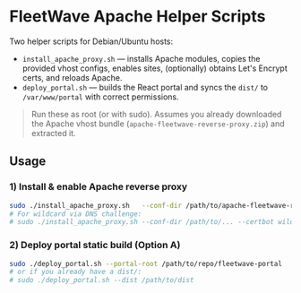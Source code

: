 # FleetWave Apache Helper Scripts

Two helper scripts for Debian/Ubuntu hosts:

- `install_apache_proxy.sh` — installs Apache modules, copies the provided vhost configs, enables sites, (optionally) obtains Let's Encrypt certs, and reloads Apache.
- `deploy_portal.sh` — builds the React portal and syncs the `dist/` to `/var/www/portal` with correct permissions.

> Run these as root (or with sudo). Assumes you already downloaded the Apache vhost bundle (`apache-fleetwave-reverse-proxy.zip`) and extracted it.

## Usage

### 1) Install & enable Apache reverse proxy
```bash
sudo ./install_apache_proxy.sh   --conf-dir /path/to/apache-fleetwave-reverse-proxy/sites-available   --certbot auto   --domains "fleetwave.org,admin.fleetwave.org,api.fleetwave.org,portal.fleetwave.org"
# For wildcard via DNS challenge:
# sudo ./install_apache_proxy.sh --conf-dir /path/to/... --certbot wildcard --domain-root fleetwave.org
```

### 2) Deploy portal static build (Option A)
```bash
sudo ./deploy_portal.sh --portal-root /path/to/repo/fleetwave-portal
# or if you already have a dist/:
# sudo ./deploy_portal.sh --dist /path/to/dist
```
